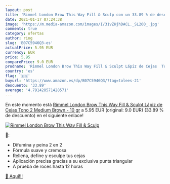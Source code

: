 ```yaml
---
layout: post
title: 'Rimmel London Brow This Way Fill & Sculp con un 33.89 % de descuento'
date: 2021-01-17 07:24:38
image: 'https://m.media-amazon.com/images/I/31vZHjhDACL._SL200_.jpg'
comments: true
category: ofertas
author: ring
slug: 'B07C5946Q3-es'
actualPrice: 5.95 EUR
currency: EUR
price: 5.95
comparePrice: 9.0 EUR
prodname: 'Rimmel London Brow This Way Fill & Sculpt Lápiz de Cejas  Tono 2 Medium Brown - 10 gr'
country: 'es'
flag: '🇪🇸'
buyurl: 'https://www.amazon.es/dp/B07C5946Q3/?tag=tolees-21'
descuento: '33.89'
average: '4.791428571428571'
---
```


En este momento está [Rimmel London Brow This Way Fill & Sculpt Lápiz de Cejas  Tono 2 Medium Brown - 10 gr](https://www.amazon.es/dp/B07C5946Q3/?tag=tolees-21) a 5.95 EUR (original: 9.0 EUR) (33.89 %  de descuento) en el siguiente enlace!

[![Rimmel London Brow This Way Fill & Sculp](https://m.media-amazon.com/images/I/31vZHjhDACL._SL200_.jpg)](https://www.amazon.es/dp/B07C5946Q3/?tag=tolees-21)

🔎:

- Difumina y peina 2 en 2
- Fórmula suave y cremosa
- Rellena, define y esculpe tus cejas
- Aplicación precisa gracias a su exclusiva punta triangular
- A prueba de roces hasta 12 horas

[🛒 Aquí!!!](https://www.amazon.es/dp/B07C5946Q3/?tag=tolees-21)
